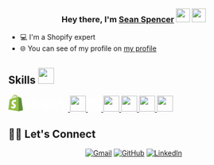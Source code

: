 
<h3 align="center">Hey there, I'm <a href= https://www.upwork.com/freelancers/perfector >Sean Spencer</a> <img src="https://media.giphy.com/media/hvRJCLFzcasrR4ia7z/giphy.gif" width="28"> <img src="https://emojis.slackmojis.com/emojis/images/1531849430/4246/blob-sunglasses.gif?1531849430" width="28"/></h3>

* 💻 I'm a Shopify expert 
* 🌐 You can see of my profile on  <a href= https://www.upwork.com/freelancers/perfector  target="__blank" rel="noopener noreferrer">[my profile](https://www.upwork.com/freelancers/perfector)</a>

<h2> Skills <img src = "https://media2.giphy.com/media/QssGEmpkyEOhBCb7e1/giphy.gif?cid=ecf05e47a0n3gi1bfqntqmob8g9aid1oyj2wr3ds3mg700bl&rid=giphy.gif" width = 32px></h2>
<a href= https://www.shopify.com/ target="_blank"> 
	<svg xmlns="http://www.w3.org/2000/svg" viewBox="0 0 608 173.7" width="120" role="img"><title>Shopify</title><path fill="#95BF47" d="M130.7 32.9c-.1-.9-.9-1.3-1.5-1.4-.6-.1-12.6-.2-12.6-.2s-10.1-9.8-11.1-10.8-2.9-.7-3.7-.5c0 0-1.9.6-5.1 1.6-.5-1.7-1.3-3.8-2.4-5.9-3.6-6.9-8.8-10.5-15.2-10.5-.4 0-.9 0-1.3.1-.2-.2-.4-.4-.6-.7-2.8-3-6.3-4.4-10.5-4.3-8.2.2-16.3 6.1-23 16.7-4.7 7.4-8.2 16.7-9.2 23.9-9.4 2.9-16 4.9-16.1 5-4.7 1.5-4.9 1.6-5.5 6.1C12.4 55.3 0 151.4 0 151.4l104.1 18 45.1-11.2S130.8 33.7 130.7 32.9zm-39.2-9.7c-2.4.7-5.1 1.6-8.1 2.5-.1-4.1-.6-9.9-2.5-14.9 6.3 1.2 9.3 8.2 10.6 12.4zM78 27.4c-5.5 1.7-11.4 3.5-17.4 5.4 1.7-6.4 4.9-12.8 8.8-17 1.5-1.6 3.5-3.3 5.9-4.3 2.3 4.7 2.7 11.4 2.7 15.9zM66.8 5.8c1.9 0 3.5.4 4.9 1.3-2.2 1.1-4.4 2.8-6.4 5-5.2 5.6-9.2 14.2-10.8 22.6-5 1.5-9.8 3-14.3 4.4 3-13.2 14-32.9 26.6-33.3z"></path><path fill="#5E8E3E" d="M129.2 31.5c-.6-.1-12.6-.2-12.6-.2s-10.1-9.8-11.1-10.8c-.4-.4-.9-.6-1.4-.6v149.5l45.1-11.2S130.8 33.8 130.7 32.9c-.2-.9-.9-1.3-1.5-1.4z"></path><path fill="#FFF" d="M79.1 54.7l-5.2 19.6s-5.8-2.7-12.8-2.2c-10.2.6-10.3 7-10.2 8.7.6 8.8 23.6 10.7 24.9 31.2 1 16.2-8.6 27.2-22.4 28.1-16.6 1-25.7-8.7-25.7-8.7l3.5-14.9s9.2 6.9 16.5 6.5c4.8-.3 6.5-4.2 6.3-7-.7-11.4-19.5-10.8-20.7-29.5-1-15.8 9.4-31.8 32.3-33.3 9-.8 13.5 1.5 13.5 1.5z"></path><path fill="#FFF" d="M210.3 96.5c-5.2-2.8-7.9-5.2-7.9-8.5 0-4.2 3.7-6.9 9.6-6.9 6.8 0 12.8 2.8 12.8 2.8l4.8-14.6s-4.4-3.4-17.3-3.4c-18 0-30.5 10.3-30.5 24.8 0 8.2 5.8 14.5 13.6 19 6.3 3.6 8.5 6.1 8.5 9.9 0 3.9-3.1 7-9 7-8.7 0-16.9-4.5-16.9-4.5l-5.1 14.6s7.6 5.1 20.3 5.1c18.5 0 31.8-9.1 31.8-25.5.1-8.9-6.6-15.2-14.7-19.8zm73.8-30.8c-9.1 0-16.3 4.3-21.8 10.9l-.3-.1 7.9-41.4h-20.6l-20 105.3h20.6l6.9-36c2.7-13.6 9.7-22 16.3-22 4.6 0 6.4 3.1 6.4 7.6 0 2.8-.3 6.3-.9 9.1l-7.8 41.2h20.6l8.1-42.6c.9-4.5 1.5-9.9 1.5-13.4 0-11.5-6.2-18.6-16.9-18.6zm63.5 0c-24.8 0-41.2 22.4-41.2 47.4 0 16 9.9 28.8 28.4 28.8 24.3 0 40.8-21.8 40.8-47.4-.1-14.7-8.8-28.8-28-28.8zm-10.2 60.4c-7 0-10-6-10-13.4 0-11.8 6.1-31.1 17.3-31.1 7.3 0 9.7 6.3 9.7 12.4 0 12.7-6.1 32.1-17 32.1zm90.8-60.4c-13.9 0-21.8 12.2-21.8 12.2h-.3l1.2-11.1h-18.2c-.9 7.5-2.5 18.8-4.2 27.3l-14.3 75.4h20.6l5.7-30.5h.4s4.2 2.7 12.1 2.7c24.2 0 40-24.8 40-49.9.1-13.7-6.1-26.1-21.2-26.1zm-19.7 60.7c-5.4 0-8.5-3-8.5-3l3.4-19.3c2.4-12.8 9.1-21.4 16.3-21.4 6.3 0 8.2 5.8 8.2 11.4 0 13.3-7.9 32.3-19.4 32.3zm70.4-90.2c-6.6 0-11.8 5.2-11.8 12 0 6.1 3.9 10.3 9.7 10.3h.3c6.4 0 12-4.3 12.1-12 0-6-4-10.3-10.3-10.3zm-28.8 104.2h20.6l14-73h-20.8zm87-73.2h-14.3l.7-3.4c1.2-7 5.4-13.3 12.2-13.3 3.7 0 6.6 1 6.6 1l4-16.1s-3.6-1.8-11.2-1.8c-7.3 0-14.6 2.1-20.2 6.9-7 6-10.3 14.6-12 23.3l-.6 3.4h-9.6l-3 15.5h9.6l-10.9 57.7H509l10.9-57.7h14.2l3-15.5zm49.6.2s-12.9 32.5-18.7 50.2h-.3c-.4-5.7-5.1-50.2-5.1-50.2H541l12.4 67.1c.3 1.5.1 2.4-.4 3.4-2.4 4.6-6.4 9.1-11.2 12.4-3.9 2.8-8.2 4.6-11.7 5.8l5.7 17.5c4.2-.9 12.8-4.3 20.2-11.2 9.4-8.8 18.1-22.4 27-40.9l25.2-54.1h-21.5z"></path></svg>
</a>
<a href= https://figma.com target="_blank"> <img width ='32px' src ='https://www.vectorlogo.zone/logos/figma/figma-icon.svg'> </a>
<a href= https://www.typescriptlang.org/ target="_blank"> 
	<svg fill="none" height="26" viewBox="0 0 27 26" width="27" xmlns="http://www.w3.org/2000/svg"><path clip-rule="evenodd" d="m.98608 0h24.32332c.5446 0 .9861.436522.9861.975v24.05c0 .5385-.4415.975-.9861.975h-24.32332c-.544597 0-.98608-.4365-.98608-.975v-24.05c0-.538478.441483-.975.98608-.975zm13.63142 13.8324v-2.1324h-9.35841v2.1324h3.34111v9.4946h2.6598v-9.4946zm1.0604 9.2439c.4289.2162.9362.3784 1.5218.4865.5857.1081 1.2029.1622 1.8518.1622.6324 0 1.2331-.0595 1.8023-.1784.5691-.1189 1.0681-.3149 1.497-.5879s.7685-.6297 1.0187-1.0703.3753-.9852.3753-1.6339c0-.4703-.0715-.8824-.2145-1.2365-.1429-.3541-.3491-.669-.6186-.9447-.2694-.2757-.5925-.523-.9692-.7419s-.8014-.4257-1.2743-.6203c-.3465-.1406-.6572-.2771-.9321-.4095-.275-.1324-.5087-.2676-.7011-.4054-.1925-.1379-.3409-.2838-.4454-.4379-.1045-.154-.1567-.3284-.1567-.523 0-.1784.0467-.3392.1402-.4824.0935-.1433.2254-.2663.3959-.369s.3794-.1824.6269-.2392c.2474-.0567.5224-.0851.8248-.0851.22 0 .4523.0162.697.0486.2447.0325.4908.0825.7382.15.2475.0676.4881.1527.7218.2555.2337.1027.4495.2216.6475.3567v-2.4244c-.4015-.1514-.84-.2636-1.3157-.3365-.4756-.073-1.0214-.1095-1.6373-.1095-.6268 0-1.2207.0662-1.7816.1987-.5609.1324-1.0544.3392-1.4806.6203s-.763.6392-1.0104 1.0743c-.2475.4352-.3712.9555-.3712 1.5609 0 .7731.2268 1.4326.6805 1.9785.4537.546 1.1424 1.0082 2.0662 1.3866.363.146.7011.2892 1.0146.4298.3134.1405.5842.2865.8124.4378.2282.1514.4083.3162.5403.4946s.198.3811.198.6082c0 .1676-.0413.323-.1238.4662-.0825.1433-.2076.2676-.3753.373s-.3766.1879-.6268.2473c-.2502.0595-.5431.0892-.8785.0892-.5719 0-1.1383-.0986-1.6992-.2959-.5608-.1973-1.0805-.4933-1.5589-.8879z" fill="#fff" fill-rule="evenodd"></path></svg>
</a>
<a href= http://reactjs.com target="_blank"> <img width ='32px' src ='https://raw.githubusercontent.com/rahulbanerjee26/githubAboutMeGenerator/main/icons/reactjs.svg'> </a>
<a href= https://developer.mozilla.org/en-US/docs/Web/JavaScript target="_blank"> <img width ='32px' src ='https://raw.githubusercontent.com/rahulbanerjee26/githubAboutMeGenerator/main/icons/javascript.svg'> </a>
<a href= https://developer.mozilla.org/en-US/docs/Web/Css target="_blank"> <img width ='32px' src ='https://raw.githubusercontent.com/rahulbanerjee26/githubAboutMeGenerator/main/icons/css.svg'> </a>
<a href= https://developer.mozilla.org/en-US/docs/Web/HTML target="_blank"> <img width ='32px' src ='https://raw.githubusercontent.com/rahulbanerjee26/githubAboutMeGenerator/main/icons/html.svg'> </a>


## 🙋‍♀️ Let's Connect
<p align="center">
	<a href="mailto:sown.nguyen006@gmail.com" target="__blank" rel="noopener noreferrer"><img src="https://img.icons8.com/bubbles/50/000000/gmail.png" alt="Gmail"/></a>
	<a href="https://github.com/PerfectorCo" target="__blank" rel="noopener noreferrer"><img src="https://img.icons8.com/bubbles/50/000000/github.png" alt="GitHub"/></a>
	<a href="https://www.linkedin.com/in/seanspencer6" target="__blank" rel="noopener noreferrer"><img src="https://img.icons8.com/bubbles/50/000000/linkedin.png" alt="LinkedIn"/></a>
</p>
